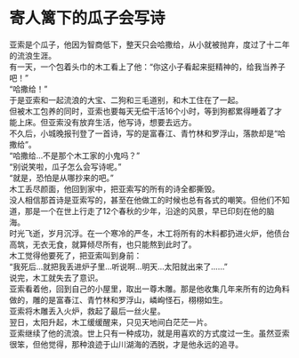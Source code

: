 # 寄人篱下的瓜子会写诗  
亚索是个瓜子，他因为智商低下，整天只会哈撒给，从小就被抛弃，度过了十二年的流浪生涯。  
有一天，一个包着头巾的木工看上了他：“你这小子看起来挺精神的，给我当养子吧！”  
“哈撒给！”  
于是亚索和一起流浪的大宝、二狗和三毛道别，和木工住在了一起。  
但被木工包养的同时，亚索也要每天无偿干活16个小时，等到狗都累得睡着了才能上床。但亚索没有放弃生活，他写诗，想要去远方。  
不久后，小城晚报刊登了一首诗，写的是富春江、青竹林和罗浮山，落款却是“哈撒给”。  
“哈撒给…不是那个木工家的小鬼吗？”  
“别说笑啦，瓜子怎么会写诗呢。”  
“就是，恐怕是从哪抄来的吧。”  
木工丢尽颜面，他回到家中，把亚索写的所有的诗全都撕毁。  
没人相信那首诗是亚索写的，甚至在他做工的时候也总有各式的嘲笑。但他们不知道，那是一个在世上行走了12个春秋的少年，沿途的风景，早已印刻在他的脑海。  
时光飞逝，岁月沉浮。在一个寒冷的严冬，木工将所有的木料都扔进火炉，他债台高筑，无衣无食，就算倾尽所有，也只能熬到此时了。  
木工觉得他要死了，把亚索叫到身前：  
“我死后…就把我丢进炉子里…听说啊…明天…太阳就出来了……”  
说完，木工就失去了意识。  
亚索看着他，回到自己的小屋里，取出一尊木雕。那是他收集几年来所有的边角料做的，雕的是富春江、青竹林和罗浮山，嶙峋怪石，栩栩如生。  
亚索将木雕丢入火炉，救起了最后一丝火星。  
翌日，太阳升起，木工缓缓醒来，只见天地间白茫茫一片。  
亚索继续了他的流浪。世上只有一种成功，就是用喜欢的方式度过一生。虽然亚索很笨，但他觉得，那种浪迹于山川湖海的洒脱，才是他永远的追寻。  
